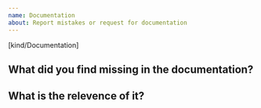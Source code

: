 ```yaml
---
name: Documentation
about: Report mistakes or request for documentation
---
```

[kind/Documentation]

<!--

Welcome! - We kindly ask you to:

  1. Check the documents under https://github.com/openshift/odo/tree/master/docs
  2. Use the chat and talk to us if you have a question/doubt rather than a documentat mistake or request.

The chat room is at: https://chat.openshift.io/developers/channels/odo

Thanks for understanding, and for contributing to the project!

-->

## What did you find missing in the documentation?


## What is the relevence of it?


